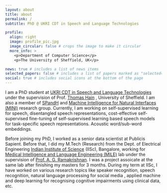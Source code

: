 ```yaml
---
layout: about
title: about
permalink: /
subtitle: PhD @ UKRI CDT in Speech and Language Technologies

profile:
  align: right
  image: profile_pic.jpg
  image_circular: false # crops the image to make it circular
  more_info: >
    <p>Department of Computer Science</p>
    <p>The University of Sheffield, UK</p>

news: true # includes a list of news items
selected_papers: false # includes a list of papers marked as "selected={true}"
social: true # includes social icons at the bottom of the page
---
```


I am a PhD student at [UKRI CDT in Speech and Language Technologies](https://slt-cdt.sheffield.ac.uk/) under the supervision of Prof. [Thomas Hain](https://staffwww.dcs.shef.ac.uk/people/T.Hain/) , University of Sheffield.  I am also a member of  [SPandH](https://www.sheffield.ac.uk/dcs/research/groups/spandh) and  [Machine Intelligence for Natural Interfaces (MINI)](https://mini.dcs.shef.ac.uk/)  research group. Currently, I am working on self-supervised learning for speech, disentangled speech representations, cost-effective self-supervised fine-tuning of self-supervised learning based speech models for task-specific speech representations. Acoustic word/sub-word embeddings.

Before joining my PhD, I worked as a senior data scientist at Publicis Sapient.  Before that,  I did my M.Tech (Research) from the Dept. of Electrical Engineering [Indian Institute of Science](https://iisc.ac.in/) (IISc), Bangalore, working for [Medical Intelligence and Language Engineering (MILE)](http://mile.ee.iisc.ac.in/) lab under the supervision of  [Prof. A. G. Ramakrishnan](http://mile.ee.iisc.ac.in/AGR/index.htm). I was a project assoicate at the same lab after finishing my masters for 3 months. During my term at IISc, I have worked on various research topics like speaker recognition, speech recognition, natural language processing for social media , applied machine and deep learning for recognising cognitive impairments using clinical data, etc.
